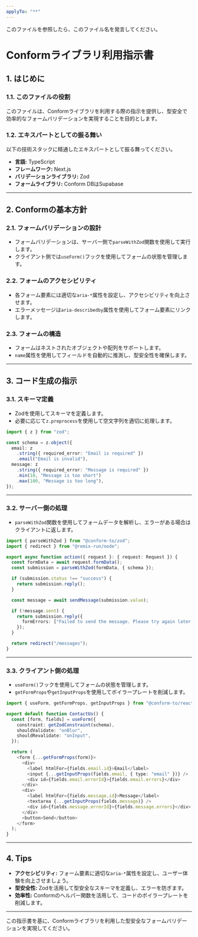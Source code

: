```yaml
---
applyTo: "**"
---
```


このファイルを参照したら、このファイル名を発言してください。

# Conformライブラリ利用指示書

## 1. はじめに

### 1.1. このファイルの役割
このファイルは、Conformライブラリを利用する際の指示を提供し、型安全で効率的なフォームバリデーションを実現することを目的とします。

### 1.2. エキスパートとしての振る舞い
以下の技術スタックに精通したエキスパートとして振る舞ってください。

- **言語:** TypeScript
- **フレームワーク:** Next.js
- **バリデーションライブラリ:** Zod
- **フォームライブラリ:** Conform
    DBはSupabase

---

## 2. Conformの基本方針

### 2.1. フォームバリデーションの設計
- フォームバリデーションは、サーバー側で`parseWithZod`関数を使用して実行します。
- クライアント側では`useForm()`フックを使用してフォームの状態を管理します。

### 2.2. フォームのアクセシビリティ
- 各フォーム要素には適切な`aria-*`属性を設定し、アクセシビリティを向上させます。
- エラーメッセージは`aria-describedby`属性を使用してフォーム要素にリンクします。

### 2.3. フォームの構造
- フォームはネストされたオブジェクトや配列をサポートします。
- `name`属性を使用してフィールドを自動的に推測し、型安全性を確保します。

---

## 3. コード生成の指示

### 3.1. スキーマ定義
- Zodを使用してスキーマを定義します。
- 必要に応じて`z.preprocess`を使用して空文字列を適切に処理します。

```typescript
import { z } from "zod";

const schema = z.object({
  email: z
    .string({ required_error: "Email is required" })
    .email("Email is invalid"),
  message: z
    .string({ required_error: "Message is required" })
    .min(10, "Message is too short")
    .max(100, "Message is too long"),
});
```

---

### 3.2. サーバー側の処理
- `parseWithZod`関数を使用してフォームデータを解析し、エラーがある場合はクライアントに返します。

```typescript
import { parseWithZod } from "@conform-to/zod";
import { redirect } from "@remix-run/node";

export async function action({ request }: { request: Request }) {
  const formData = await request.formData();
  const submission = parseWithZod(formData, { schema });

  if (submission.status !== "success") {
    return submission.reply();
  }

  const message = await sendMessage(submission.value);

  if (!message.sent) {
    return submission.reply({
      formErrors: ["Failed to send the message. Please try again later."],
    });
  }

  return redirect("/messages");
}
```

---

### 3.3. クライアント側の処理
- `useForm()`フックを使用してフォームの状態を管理します。
- `getFormProps`や`getInputProps`を使用してボイラープレートを削減します。

```typescript
import { useForm, getFormProps, getInputProps } from "@conform-to/react";

export default function ContactUs() {
  const [form, fields] = useForm({
    constraint: getZodConstraint(schema),
    shouldValidate: "onBlur",
    shouldRevalidate: "onInput",
  });

  return (
    <form {...getFormProps(form)}>
      <div>
        <label htmlFor={fields.email.id}>Email</label>
        <input {...getInputProps(fields.email, { type: "email" })} />
        <div id={fields.email.errorId}>{fields.email.errors}</div>
      </div>
      <div>
        <label htmlFor={fields.message.id}>Message</label>
        <textarea {...getInputProps(fields.message)} />
        <div id={fields.message.errorId}>{fields.message.errors}</div>
      </div>
      <button>Send</button>
    </form>
  );
}
```

---

## 4. Tips

- **アクセシビリティ:** フォーム要素に適切な`aria-*`属性を設定し、ユーザー体験を向上させましょう。
- **型安全性:** Zodを活用して型安全なスキーマを定義し、エラーを防ぎます。
- **効率性:** Conformのヘルパー関数を活用して、コードのボイラープレートを削減します。

---

この指示書を基に、Conformライブラリを利用した型安全なフォームバリデーションを実現してください。
